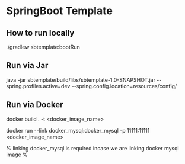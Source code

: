 # SpringBoot Template

## How to run locally
./gradlew sbtemplate:bootRun

## Run via Jar
java -jar sbtemplate/build/libs/sbtemplate-1.0-SNAPSHOT.jar --spring.profiles.active=dev --spring.config.location=resources/config/

## Run via Docker
docker build . -t <docker_image_name>

docker run --link docker_mysql:docker_mysql -p 11111:11111 <docker_image_name>


% linking docker_mysql is required incase we are linking docker mysql image %
